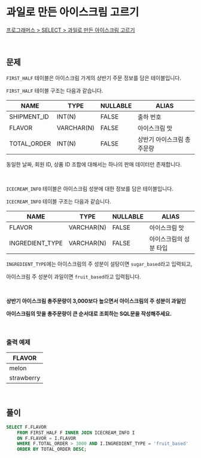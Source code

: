 # 과일로 만든 아이스크림 고르기

[프로그래머스 > SELECT > 과일로 만든 아이스크림 고르기](https://school.programmers.co.kr/learn/courses/30/lessons/133025)

<br/>

## 문제

`FIRST_HALF` 테이블은 아이스크림 가게의 상반기 주문 정보를 담은 테이블입니다.

`FIRST_HALF` 테이블 구조는 다음과 같습니다.

| NAME        | TYPE       | NULLABLE | ALIAS                   |
| ----------- | ---------- | -------- | ----------------------- |
| SHIPMENT_ID | INT(N)     | FALSE    | 출하 번호                |
| FLAVOR      | VARCHAR(N) | FALSE    | 아이스크림 맛             |
| TOTAL_ORDER | INT(N)     | FALSE    | 상반기 아이스크림 총주문량 |

동일한 날짜, 회원 ID, 상품 ID 조합에 대해서는 하나의 판매 데이터만 존재합니다.

<br/>

`ICECREAM_INFO` 테이블은 아이스크림 성분에 대한 정보를 담은 테이블입니다.

`ICECREAM_INFO` 테이블 구조는 다음과 같습니다.

| NAME            | TYPE       | NULLABLE | ALIAS                |
| --------------- | ---------- | -------- | -------------------- |
| FLAVOR          | VARCHAR(N) | FALSE    | 아이스크림 맛         |
| INGREDIENT_TYPE | VARCHAR(N) | FALSE    | 아이스크림의 성분 타입 |

`INGREDIENT_TYPE`에는 아이스크림의 주 성분이 설탕이면 `sugar_based`라고 입력되고,

아이스크림 주 성분이 과일이면 `fruit_based`라고 입력됩니다.

<br/>

**상반기 아이스크림 총주문량이 3,000보다 높으면서 아이스크림의 주 성분이 과일인**

**아이스크림의 맛을 총주문량이 큰 순서대로 조회하는 SQL문을 작성해주세요.**

<br/>

### 출력 예제

| FLAVOR     |
| ---------- |
| melon      |
| strawberry |

<br/>

## 풀이

```SQL
SELECT F.FLAVOR
    FROM FIRST_HALF F INNER JOIN ICECREAM_INFO I
    ON F.FLAVOR = I.FLAVOR
    WHERE F.TOTAL_ORDER > 3000 AND I.INGREDIENT_TYPE = 'fruit_based'
    ORDER BY TOTAL_ORDER DESC;
```
